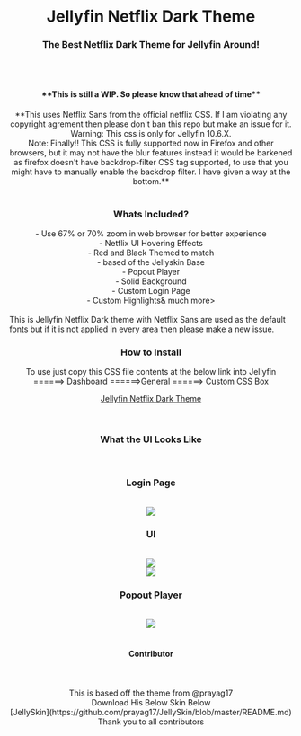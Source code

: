 <div align="center">
<h1>Jellyfin Netflix Dark Theme</h1>
<h3>The Best Netflix Dark Theme for Jellyfin Around!</h3>
  </div>
<br>
<br>
<div align="center">
<h4>**This is still a WIP. So please know that ahead of time**</h4>
**This uses Netflix Sans from the official netflix CSS. If I am violating any copyright agrement then please don't ban this repo but make an issue for it.
Warning: This css is only for Jellyfin 10.6.X.<br>
Note: Finally!! This CSS is fully supported now in Firefox and other browsers, but it may not have the blur features instead it would be barkened as firefox doesn't have backdrop-filter CSS tag supported, to use that you might have to manually enable the backdrop filter. I have given a way at the bottom.**
</div>
<br>
<div align="center">
<h3>Whats Included?</h3>
  - Use 67% or 70% zoom in web browser for better experience <br>
  - Netflix UI Hovering Effects<br>
  - Red and Black Themed to match<br>
  - based of the Jellyskin Base<br>
  - Popout Player<br>
  - Solid Background<br>
  - Custom Login Page <br>
  - Custom Highlights& much more></div>
  <br>
This is Jellyfin Netflix Dark theme with Netflix Sans are used as the default fonts but if it is not applied in every area then please make a new issue.
<br>
<div align="center">
<h3>How to Install</h3><div align="center">
  To use just copy this CSS file contents at the below link into Jellyfin ======> Dashboard ======>General ======> Custom CSS Box 

[Jellyfin Netflix Dark Theme](https://github.com/DevilsDesigns/Jellyfin-Netflix-Dark/blob/main/default.css "Custom CSS")
</div>
<br>
<div align="center">
<h3 align="ceter" class="animations">What the UI Looks Like</h3><br>
  <h3>Login Page</h3><br>
  <img src="https://github.com/DevilsDesigns/Jellyfin-Netflix-Dark/blob/main/UI-Proof/custom%20Jellyfin%20Homepage.png?raw=true">
  <h3>UI</h3><br>
  <img src="https://github.com/DevilsDesigns/Jellyfin-Netflix-Dark/blob/main/UI-Proof/Netflix%20Dark%20Mode%20Theme.gif?raw=true"><br>  
  <img src="https://github.com/DevilsDesigns/Jellyfin-Netflix-Dark/blob/main/UI-Proof/Netflix%20Dark%20mode%20Theme%202.gif?raw=tr111ue">
  <h3>Popout Player</h3><br>
  <img src="https://github.com/DevilsDesigns/Jellyfin-Netflix-Dark/blob/main/UI-Proof/Netflix%20Dark%20Mode%20Theme%203.gif?raw=true">
</div>
<br>
<div align="center">
<h4>Contributor</h4><br><br>
  This is based off the theme from @prayag17<br> 
  Download His Below Skin Below<br>
  [JellySkin](https://github.com/prayag17/JellySkin/blob/master/README.md)<br>
  Thank you to all contributors
</div>
